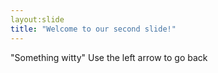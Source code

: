 ```yaml
---
layout:slide
title: "Welcome to our second slide!"
---
```

"Something witty"
Use the left arrow to go back 
